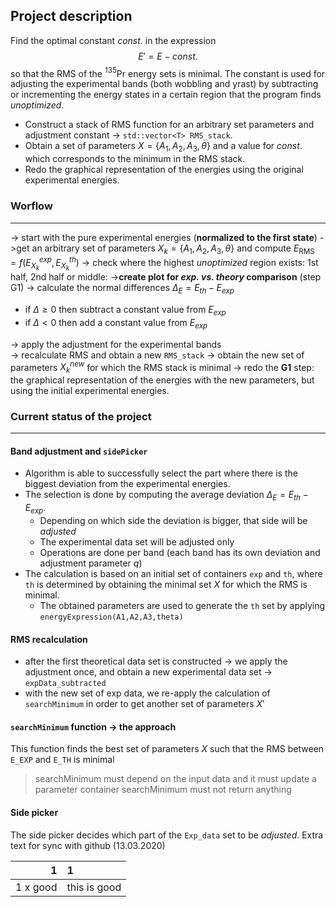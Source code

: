 ## Project description
Find the optimal constant $const.$ in the expression $$E'=E-const.$$ so that the RMS of the $^{135}$Pr energy sets is minimal.
The constant is used for adjusting the experimental bands (both wobbling and yrast) by subtracting or incrementing the energy states in a certain region that the program finds *unoptimized*.
 
 * Construct a stack of RMS function for an arbitrary set parameters and adjustment constant -> `std::vector<T> RMS_stack`. 
 * Obtain a set of parameters $X=\{A_1,A_2,A_3,\theta\}$ and a value for $const.$ which corresponds to the minimum in the RMS stack.
 * Redo the graphical representation of the energies using the original experimental energies.

### Worflow
-----
-> start with the pure experimental energies (**normalized to the first state**)
->get an arbitrary set of parameters $X_k=\{A_1,A_2,A_3,\theta\}$ and compute $E_\text{RMS}=f(E^{exp}_{X_k},E^{th}_{X_k})$ 
-> check where the highest *unoptimized* region exists: 1st half, 2nd half or middle:
->**create plot for *exp. vs. theory* comparison** (step G1)
-> calculate the normal differences $\Delta_E=E_{th}-E_{exp}$ 
* if $\Delta \geq 0$ then subtract a constant value from $E_{exp}$
* if $\Delta < 0$ then add a constant value from $E_{exp}$

-> apply the adjustment for the experimental bands  
-> recalculate RMS and obtain a new `RMS_stack`
-> obtain the new set of parameters $X_k^{new}$ for which the RMS stack is minimal
-> redo the **G1** step: the graphical representation of the energies with the new parameters, but using the initial experimental energies.

### Current status of the project 
-----
#### Band adjustment and `sidePicker`
* Algorithm is able to successfully select the part where there is the biggest deviation from the experimental energies.
* The selection is done by computing the average deviation $\Delta_E=E_{th}-E_{exp}$.
	* Depending on which side the deviation is bigger, that side will be *adjusted*
	* The experimental data set will be adjusted only
	* Operations are done per band (each band has its own deviation and adjustment parameter $q$)
* The calculation is based on an initial set of containers `exp` and `th`, where `th` is determined by obtaining the minimal set $X$ for which the RMS is minimal.
	* The obtained parameters are used to generate the `th` set by applying `energyExpression(A1,A2,A3,theta)`
#### RMS recalculation
* after the first theoretical data set is constructed -> we apply the adjustment once, and obtain a new experimental data set -> `expData_subtracted`
* with the new set of exp data, we re-apply the calculation of `searchMinimum` in order to get another set of parameters $X'$
#### `searchMinimum` function -> the approach
This function finds the best set of parameters $X$ such that the RMS between `E_EXP` and `E_TH` is minimal
> searchMinimum must depend on the input data and it must update a parameter container
> searchMinimum must not return anything
#### Side picker 
The side picker decides which part of the `Exp_data` set to be *adjusted*.
Extra text for sync with github (13.03.2020)

|   1  | 1  |
| ---: | :---|
|1 x good | this is good |
<!--stackedit_data:
eyJoaXN0b3J5IjpbLTIwMjgxNDgwNDEsLTE3NjY3OTczNCwxOT
cyNzg2Njg2LC0zOTg4ODg0NzQsLTE1ODI3NzMwMTksLTY1OTkx
NjkwOSwtMTkxMTcyMzU5NywxMzkyODkxNjkzXX0=
-->